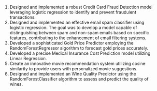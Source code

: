 1. Designed and implemented a robust Credit Card Fraud Detection model leveraging logistic regression to identify and prevent fraudulent transactions.
2. Designed and implemented an effective email spam classifier using logistic regression. The goal was to develop a model capable of distinguishing between spam and non-spam emails based on specific features, contributing to the enhancement of email filtering systems.
3. Developed a sophisticated Gold Price Predictor employing the RandomForestRegressor algorithm to forecast gold prices accurately.
4. Developed a precise Medical Insurance Cost Prediction model utilizing Linear Regression.
5. Create an innovative movie recommendation system utilizing cosine similarity to provide users with personalized movie suggestions.
6. Designed and implemented an Wine Quality Predictor using the RandomForestClassifier algorithm to assess and predict the quality of wines.
     
